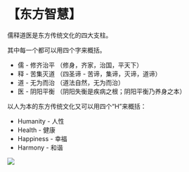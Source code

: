# 【东方智慧】

儒释道医是东方传统文化的四大支柱。

其中每一个都可以用四个字来概括。
- 儒 - 修齐治平 （修身，齐家，治国，平天下）
- 释 - 苦集灭道 （四圣谛 - 苦谛，集谛，灭谛，道谛）
-	道 - 无为而治 （道法自然，无为而治）
-	医 - 阴阳平衡 （阴阳失衡是疾病之根；阴阳平衡乃养身之本）

以人为本的东方传统文化又可以用四个“H”来概括：
- Humanity - 人性
- Health - 健康
-	Happiness - 幸福
-	Harmony - 和谐

![](26.jpg)

